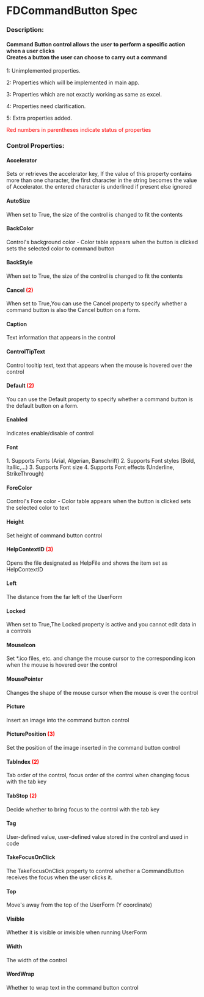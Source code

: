 # FDCommandButton Spec

<h3><b>Description:</b></h3>
<h4>Command Button control allows the user to perform a specific action when a user clicks<br/>
Creates a button the user can choose to carry out a command</h4>

<span>1: Unimplemented properties.</span>

<span>2: Properties which will be implemented in main app.</span>

<span>3: Properties which are not exactly working as same as excel.</span>

<span>4: Properties need clarification.</span>

<span>5: Extra properties added.</span>

<span style='color:red'>Red numbers in parentheses indicate status of properties</span>

<h3><b>Control Properties:</b></h3>
<h4>Accelerator</h4>
<span>Sets or retrieves the accelerator key, If the value of this property contains more than one character, the first character in the string becomes the value of Accelerator. the entered character is underlined if present else ignored</span>

<h4>AutoSize</h4>
<span>When set to True, the size of the control is changed to fit the contents</span>

<h4>BackColor</h4>
<span>Control's background color - Color table appears when the button is clicked sets the selected color to command button</span>

<h4>BackStyle</h4>
<span>When set to True, the size of the control is changed to fit the contents</span>

<h4>Cancel <span style="color:red;">(2)</span></h4>
<span>When set to True,You can use the Cancel property to specify whether a command button is also the Cancel button on a form.</span>

<h4>Caption</h4>
<span>Text information that appears in the control</span>

<h4>ControlTipText</h4>
<span>Control tooltip text, text that appears when the mouse is hovered over the control</span>

<h4>Default <span style="color:red;">(2)</span></h4>
<span>You can use the Default property to specify whether a command button is the default button on a form.</span>

<h4>Enabled</h4>
<span>Indicates enable/disable of control</span>

<h4>Font</h4>
<span>1. Supports Fonts (Arial, Algerian, Banschrift)
2. Supports Font styles (Bold, Itallic,...)
3. Supports Font size
4. Supports Font effects (Underline, StrikeThrough)</span>

<h4>ForeColor</h4>
<span>Control's Fore color - Color table appears when the button is clicked sets the selected color to text</span>

<h4>Height</h4>
<span>Set height of command button control </span>

<h4>HelpContextID <span style="color:red;">(3)</span></h4>
<span> Opens the file designated as HelpFile and shows the item set as HelpContextID</span>

<h4>Left</h4>
<span>The distance from the far left of the UserForm </span>

<h4>Locked</h4>
<span>When set to True,The Locked property is active and you cannot edit data in a controls </span>

<h4>MouseIcon</h4>
<span>Set *.ico files, etc. and change the mouse cursor to the corresponding icon when the mouse is hovered over the control</span>

<h4>MousePointer</h4>
<span>Changes the shape of the mouse cursor when the mouse is over the control </span>

<h4>Picture</h4>
<span>Insert an image into the command button control</span>

<h4>PicturePosition <span style="color:red;">(3)</span></h4>
<span>Set the position of the image inserted in the command button control</span>

<h4>TabIndex <span style="color:red;">(2)</span></h4>
<span>Tab order of the control, focus order of the control when changing focus with the tab key</span>

<h4>TabStop <span style="color:red;">(2)</span></h4>
<span>Decide whether to bring focus to the control with the tab key </span>

<h4>Tag</h4>
<span>User-defined value, user-defined value stored in the control and used in code </span>

<h4>TakeFocusOnClick</h4>
<span>The TakeFocusOnClick property to control whether a CommandButton receives the focus when the user clicks it.
</span>

<h4>Top</h4>
<span>Move's away from the top of the UserForm (Y coordinate)</span>

<h4>Visible</h4>
<span>Whether it is visible or invisible when running UserForm</span>

<h4>Width</h4>
<span>The width of the control</span>

<h4>WordWrap</h4>
<span>Whether to wrap text in the command button control</span>
